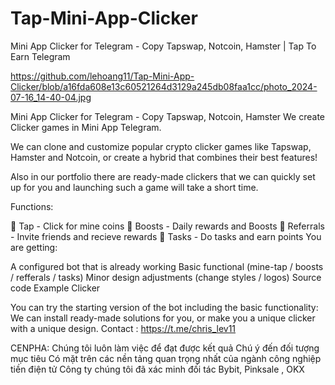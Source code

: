 # Tap-Mini-App-Clicker
Mini App Clicker for Telegram - Copy Tapswap, Notcoin, Hamster | Tap To Earn Telegram

https://github.com/lehoang11/Tap-Mini-App-Clicker/blob/a16fda608e13c60521264d3129a245db08faa1cc/photo_2024-07-16_14-40-04.jpg

Mini App Clicker for Telegram - Copy Tapswap, Notcoin, Hamster
We create Clicker games in Mini App Telegram.

We can clone and customize popular crypto clicker games like Tapswap, Hamster and Notcoin, or create a hybrid that combines their best features!

Also in our portfolio there are ready-made clickers that we can quickly set up for you and launching such a game will take a short time.

Functions:

🤘 Tap - Click for mine coins
🚀 Boosts - Daily rewards and Boosts
🤝 Referrals - Invite friends and recieve rewards
📝 Tasks - Do tasks and earn points
You are getting:

A configured bot that is already working
Basic functional (mine-tap / boosts / refferals / tasks)
Minor design adjustments (change styles / logos)
Source code
Example Clicker

You can try the starting version of the bot including the basic functionality: 
We can install ready-made solutions for you, or make you a unique clicker with a unique design.
Contact : https://t.me/chris_lev11

CENPHA:
Chúng tôi luôn làm việc để đạt được kết quả
Chú ý đến đối tượng mục tiêu
Có mặt trên các nền tảng quan trọng nhất của ngành công nghiệp tiền điện tử
Công ty chúng tôi đã xác minh đối tác Bybit, Pinksale , OKX
